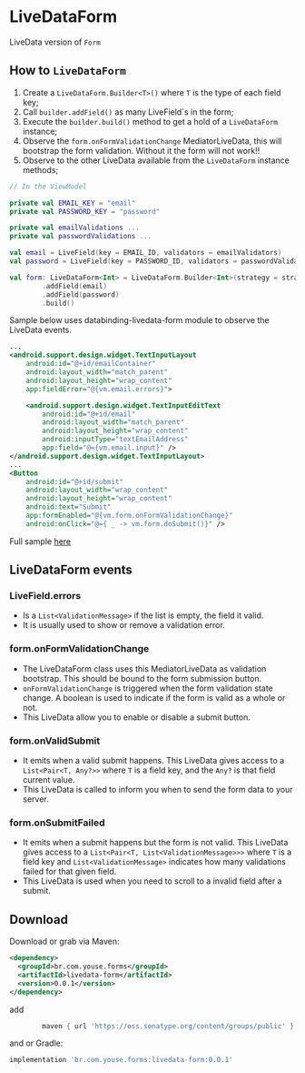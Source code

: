 LiveDataForm
========

LiveData version of `Form`

How to `LiveDataForm`
--------
1) Create a `LiveDataForm.Builder<T>()` where `T` is the type of each field key;
2) Call `builder.addField()` as many LiveField`s in the form;
3) Execute the `builder.build()` method to get a hold of a `LiveDataForm` instance;
4) Observe the `form.onFormValidationChange` MediatorLiveData<Boolean>, this will bootstrap the form validation. Without it the form will not work!!
5) Observe to the other LiveData available from the `LiveDataForm` instance methods;

``` kotlin
// In the ViewModel

private val EMAIL_KEY = "email"
private val PASSWORD_KEY = "password"

private val emailValidations ...
private val passwordValidations ...

val email = LiveField(key = EMAIL_ID, validators = emailValidators)
val password = LiveField(key = PASSWORD_ID, validators = passwordValidators)

val form: LiveDataForm<Int> = LiveDataForm.Builder<Int>(strategy = strategy)
        .addField(email)
        .addField(password)
        .build()
```

Sample below uses databinding-livedata-form module to observe the LiveData events.


```xml
...
<android.support.design.widget.TextInputLayout
    android:id="@+id/emailContainer"
    android:layout_width="match_parent"
    android:layout_height="wrap_content"
    app:fieldError="@{vm.email.errors}">

    <android.support.design.widget.TextInputEditText
        android:id="@+id/email"
        android:layout_width="match_parent"
        android:layout_height="wrap_content"
        android:inputType="textEmailAddress"
        app:field="@={vm.email.input}" />
</android.support.design.widget.TextInputLayout>
...
<Button
    android:id="@+id/submit"
    android:layout_width="wrap_content"
    android:layout_height="wrap_content"
    android:text="Submit"
    app:formEnabled="@{vm.form.onFormValidationChange}"
    android:onClick="@={ _ -> vm.form.doSubmit()}" />
```

Full sample [here](https://github.com/youse-seguradora/form/blob/master/app/src/main/kotlin/br/com/youse/forms/samples/livedata/LiveDataLoginActivity.kt)

LiveDataForm events
--------
### LiveField.errors
 - Is a `List<ValidationMessage>` if the list is empty, the field it valid.
 - It is usually used to show or remove a validation error.

### form.onFormValidationChange
 - The LiveDataForm class uses this MediatorLiveData as validation bootstrap. This should be bound to the form submission button.
 - `onFormValidationChange` is triggered when the form validation state change. A boolean is used to indicate if the form is valid as a whole or not.
 - This LiveData allow you to enable or disable a submit button.

### form.onValidSubmit
 - It emits when a valid submit happens. This LiveData gives access to a `List<Pair<T, Any?>>` where `T` is a field key, and the `Any?` is that field current value.
 - This LiveData is called to inform you when to send the form data to your server.

### form.onSubmitFailed
 - It emits when a submit happens but the form is not valid. This LiveData gives access to a `List<Pair<T, List<ValidationMessage>>>` where `T` is a field key and `List<ValidationMessage>` indicates how many validations failed for that given field.
 - This LiveData is used when you need to scroll to a invalid field after a submit.

Download
--------

Download or grab via Maven:
```xml
<dependency>
  <groupId>br.com.youse.forms</groupId>
  <artifactId>livedata-form</artifactId>
  <version>0.0.1</version>
</dependency>
```
add
```groovy
        maven { url 'https://oss.sonatype.org/content/groups/public' }
```
and
or Gradle:
```groovy
implementation 'br.com.youse.forms:livedata-form:0.0.1'
```


